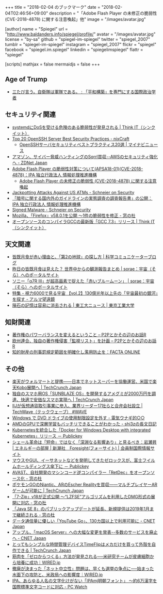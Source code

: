 +++
title = "2018-02-04 のブックマーク"
date =  "2018-02-04T02:46:56+09:00"
description = "「Adobe Flash Player の未修正の脆弱性 (CVE-2018-4878) に関する注意喚起」他"
image = "/images/avatar.jpg"

[author]
name      = "Spiegel"
url       = "http://www.baldanders.info/spiegel/profile/"
avatar    = "/images/avatar.jpg"
license   = "by-sa"
github    = "spiegel-im-spiegel"
twitter   = "spiegel_2007"
tumblr    = "spiegel-im-spiegel"
instagram = "spiegel_2007"
flickr    = "spiegel"
facebook  = "spiegel.im.spiegel"
linkedin  = "spiegelimspiegel"
flattr    = "spiegel"

[scripts]
  mathjax = false
  mermaidjs = false
+++

## Age of Trump

- [三たび言う。自衛隊は軍隊である。 : 「平和構築」を専門にする国際政治学者](http://shinodahideaki.blog.jp/archives/23955586.html)

## セキュリティ関連

- [systemdにDoSを受ける危険のある脆弱性が発見される | Think IT（シンクイット）](https://thinkit.co.jp/news/bn/13246)
- [Top 20 OpenSSH Server Best Security Practices - nixCraft](https://www.cyberciti.biz/tips/linux-unix-bsd-openssh-server-best-practices.html)
    - [OpenSSHサーバセキュリティベストプラクティス20選 | マイナビニュース](https://news.mynavi.jp/article/20180122-573643/)
- [アマゾン、サイバー脅威ハンティングのSqrrl買収--AWSのセキュリティ強化へ - ZDNet Japan](https://japan.zdnet.com/article/35113676/)
- [Adobe Flash Player の脆弱性対策について(APSA18-01)(CVE-2018-4878)：IPA 独立行政法人 情報処理推進機構](https://www.ipa.go.jp/security/ciadr/vul/20180202-adobeflashplayer.html)
    - [Adobe Flash Player の未修正の脆弱性 (CVE-2018-4878) に関する注意喚起](https://www.jpcert.or.jp/at/2018/at180006.html)
- [Jackpotting Attacks Against US ATMs - Schneier on Security](https://www.schneier.com/blog/archives/2018/02/jackpotting_att.html)
- [「暗号に関する国内外のガイドラインの実態調査の調査報告書」の公開：IPA 独立行政法人 情報処理推進機構](https://www.ipa.go.jp/security/fy29/reports/crypto_survey/index.html)
- [Signed Malware - Schneier on Security](https://www.schneier.com/blog/archives/2018/02/signed_malware.html)
- [Mozilla、「Firefox」v58.0.1を公開 ～1件の脆弱性を修正 - 窓の杜](https://forest.watch.impress.co.jp/docs/news/1103746.html)
- [オープンソースのコンパイラGCCの最新版「GCC 7.3」リリース | Think IT（シンクイット）](https://thinkit.co.jp/news/bn/13247)

## 天文関連

- [皆既月食が赤い理由と、「第2の地球」の探し方 | 科学コミュニケーターブログ](http://blog.miraikan.jst.go.jp/topics/201504012-3.html)
- [昨日の皆既月食は見えた？ 世界中からの観測報告まとめ | sorae：宇宙（そら）へのポータルサイト](http://sorae.info/10/2018_02_01_moon.html)
- [ソニー「α7R III」が超高画素で捉えた「赤いブルームーン」 | sorae：宇宙（そら）へのポータルサイト](http://sorae.info/030201/2018_02_02_sony.html)
- [特集 - 視力6000で見る宇宙 【vol.2】130億光年以上先の「宇宙最初の銀河」を探す - アルマ望遠鏡](https://alma-telescope.jp/column/6000vol2)
- [隕石の記憶は容易に消去される | 東工大ニュース | 東京工業大学](https://www.titech.ac.jp/news/2018/040411.html)

## 知財関連

- [著作権のパワーバランスを変えるということ – P2Pとかその辺のお話R](http://p2ptk.org/copyright/745)
- [欧州連合、独自の著作権侵害「監視リスト」を計画 – P2Pとかその辺のお話R](http://p2ptk.org/copyright/756)
- [知的財産の刑事罰規定範囲を明確化し濫用防止を：FACTA ONLINE](https://facta.co.jp/article/201802023.html)

## その他

- [楽天がウォルマートと提携――日本でネットスーパーを協働運営、米国で楽天Kobo展開へ  |  TechCrunch Japan](http://jp.techcrunch.com/2018/01/26/rakuten-walmart/)
- [独自のスマホ用OS「SUNBLAZE OS」を開発するアメグミが2000万円を調達、快適で安価なスマホ実現へ  |  TechCrunch Japan](http://jp.techcrunch.com/2018/01/25/amegumi-fundraising/)
- [IIJが仮想通貨取引事業に参入、業界リーダー17社らと合弁会社設立 | TechWave（テックウェーブ） #WAVE](http://techwave.jp/archives/iij-enters-digital-trading-biz-and-est-new-company-with-17companies.html)
- [Windows で DVD ドライブの使用制限設定を外す - 電気ウナギ的○○](http://blog.netandfield.com/shar/2018/01/windows-dvd.html)
- [AMDのGPUで深層学習もバッチリできることがわかった - shi3zの長文日記](http://d.hatena.ne.jp/shi3z/20180127/1517026480)
- [Kubernetesを統合した「Docker for Windows Desktop with integrated Kubernetes」リリース － Publickey](http://www.publickey1.jp/blog/18/docker_for_windows_desktop_with_integrated_kubernetes.html)
- [シェール革命は「短命」ではなく「深淵なる影響あり」と見るべき：岩瀬昇 | エネルギーの部屋 | 新潮社　Foresight(フォーサイト) | 会員制国際情報サイト](http://www.fsight.jp/articles/-/43283)
- [マウスやGUI、イーサネットなどを発明してきたゼロックスが、富士フイルムホールディングス傘下に － Publickey](http://www.publickey1.jp/blog/18/gui.html)
- [AVAST、自社開発のマシンコード逆コンパイラー「RetDec」をオープンソース化 - 窓の杜](https://forest.watch.impress.co.jp/docs/news/1103751.html)
- [ポケモンGOのNiantic、ARのEscher Realityを買収――マルチプレイヤーARゲームが可能に  |  TechCrunch Japan](http://jp.techcrunch.com/2018/02/02/2018-02-01-niantic-buy-escher-reality-ar-startup/)
- [「7-Zip」v18が正式公開 ～“LZFSE”アルゴリズムを利用したDMG形式の展開に対応 - 窓の杜](https://forest.watch.impress.co.jp/docs/news/1103786.html)
- [「Java SE 8」のパブリックアップデートが延長、新規提供は2019年1月まで継続される - 窓の杜](https://forest.watch.impress.co.jp/docs/news/1103999.html)
- [データ通信量に優しい「YouTube Go」、130カ国以上で利用可能に - CNET Japan](https://japan.cnet.com/article/35114111/)
- [アップル、「macOS Server」への大幅な変更を発表--多数のサービスを廃止へ - CNET Japan](https://japan.cnet.com/article/35113907/)
- [とってもシンプルな時間管理デバイスTimeFlipはメカだけを買って外殻を自作できる  |  TechCrunch Japan](http://jp.techcrunch.com/2018/01/31/2018-01-30-timeflip-is-a-time-tracking-gadget-simple-enough-that-i-might-actually-use-it/)
- [筋肉を「ゼロからつくる」方法が発見される──米研究チームが皮膚細胞から培養に成功｜WIRED.jp](https://wired.jp/2018/01/31/make-muscles-from-scratch/)
- [撤廃が決まった「ネット中立性」問題は、早くも選挙の争点に──始まった水面下の攻防と、米政局への影響度｜WIRED.jp](https://wired.jp/2018/02/01/net-neutrality-campaign-issue/)
- [IPA、あらゆる人名の文字化けがない「IPAmj明朝フォント」 ～約6万漢字を国際標準文字コードに対応 - PC Watch](https://pc.watch.impress.co.jp/docs/news/1103531.html)
